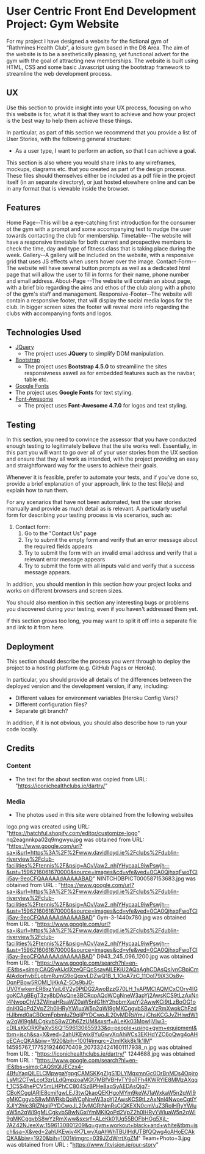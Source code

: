 # User Centric Front End Development Project: Gym Website 

For my project I have designed a website for the fictional gym of "Rathmines Health Club", a leisure gym based in the D8 Area. The aim of the 
website is to be a aesthetically pleasing, yet functional advert for the gym with the goal of attracting new memberships. The website is built using HTML, CSS and some basic
Javascript using the bootstrap framework to streamline the web development process. 
 
## UX
 
Use this section to provide insight into your UX process, focusing on who this website is for, what it is that they want to achieve and how your project is the best way to help them achieve these things.

In particular, as part of this section we recommend that you provide a list of User Stories, with the following general structure:
- As a user type, I want to perform an action, so that I can achieve a goal.

This section is also where you would share links to any wireframes, mockups, diagrams etc. that you created as part of the design process. These files should themselves either be included as a pdf file in the project itself (in an separate directory), or just hosted elsewhere online and can be in any format that is viewable inside the browser.

## Features

Home Page--This will be a eye-catching first introduction for the consumer ot the gym with a prompt and some accompanying text to nudge the user towards contacting the club for membership. 
Timetable--The website will have a responsive timetable for both current and prospective members to check the time, day and type of fitness class that is taking place during the week. 
Gallery--A gallery will be included on the website, with a responsive grid that uses JS effects when users hover over the image. 
Contact-Form--The website will have several button prompts as well as a dedicated html page that will allow the user to fill in forms for their name, phone number and email address. 
About-Page --The website will contain an about page, with a brief bio regarding the aims and ethos of the club along with a photo of the gym's staff and management. 
Responsive-Footer--The website will contain a responsive footer, that will display the social media logos for the club. In bigger screen sizes the footer will reveal more info regarding the clubs
with accompanying fonts and logos.
 

## Technologies Used

- [JQuery](https://jquery.com)
    - The project uses **JQuery** to simplify DOM manipulation.
- [Bootstrap](https://getbootstrap.com)
    - The project uses **Bootstrap 4.5.0** to streamiline the sites responsivness aswell as for embedded features 
    such as the navbar, table etc. 
- [Google Fonts](https://fonts.google.com)
- The project uses **Google Fonts** for text styling. 
- [Font-Awesome](https://fontawesome.com)
    - The project uses **Font-Awesome 4.7.0** for logos and text styling. 


## Testing

In this section, you need to convince the assessor that you have conducted enough testing to legitimately believe that the site works well. Essentially, in this part you will want to go over all of your user stories from the UX section and ensure that they all work as intended, with the project providing an easy and straightforward way for the users to achieve their goals.

Whenever it is feasible, prefer to automate your tests, and if you've done so, provide a brief explanation of your approach, link to the test file(s) and explain how to run them.

For any scenarios that have not been automated, test the user stories manually and provide as much detail as is relevant. A particularly useful form for describing your testing process is via scenarios, such as:

1. Contact form:
    1. Go to the "Contact Us" page
    2. Try to submit the empty form and verify that an error message about the required fields appears
    3. Try to submit the form with an invalid email address and verify that a relevant error message appears
    4. Try to submit the form with all inputs valid and verify that a success message appears.

In addition, you should mention in this section how your project looks and works on different browsers and screen sizes.

You should also mention in this section any interesting bugs or problems you discovered during your testing, even if you haven't addressed them yet.

If this section grows too long, you may want to split it off into a separate file and link to it from here.

## Deployment

This section should describe the process you went through to deploy the project to a hosting platform (e.g. GitHub Pages or Heroku).

In particular, you should provide all details of the differences between the deployed version and the development version, if any, including:
- Different values for environment variables (Heroku Config Vars)?
- Different configuration files?
- Separate git branch?

In addition, if it is not obvious, you should also describe how to run your code locally.


## Credits

### Content
- The text for the about section was copied from URL: "https://iconichealthclubs.ie/dartry/"


### Media
- The photos used in this site were obtained from the following websites

logo.png was created using URL: "https://hatchful.shopify.com/editor/customize-logo"
nq2eagnnkpa02q9mgwyu.jpg was obtained from URL: "https://www.google.com/url?sa=i&url=https%3A%2F%2Fwww.davidlloyd.ie%2Fclubs%2Fdublin-riverview%2Fclub-facilities%2Ftennis%2F&psig=AOvVaw2_nhjYHycaaL9iwPswjh--&ust=1596216061670000&source=images&cd=vfe&ved=0CA0QjhxqFwoTCIji5ay-9eoCFQAAAAAdAAAAABAD"
NINTCHDBPICT000587153683.jpg was obtained from URL : "https://www.google.com/url?sa=i&url=https%3A%2F%2Fwww.davidlloyd.ie%2Fclubs%2Fdublin-riverview%2Fclub-facilities%2Ftennis%2F&psig=AOvVaw2_nhjYHycaaL9iwPswjh--&ust=1596216061670000&source=images&cd=vfe&ved=0CA0QjhxqFwoTCIji5ay-9eoCFQAAAAAdAAAAABAD"
Gym-3-1440x780.jpg was obtained from URL : "https://www.google.com/url?sa=i&url=https%3A%2F%2Fwww.davidlloyd.ie%2Fclubs%2Fdublin-riverview%2Fclub-facilities%2Ftennis%2F&psig=AOvVaw2_nhjYHycaaL9iwPswjh--&ust=1596216061670000&source=images&cd=vfe&ved=0CA0QjhxqFwoTCIji5ay-9eoCFQAAAAAdAAAAABAD"
D943_245_096_1200.jpg was obtained from URL  : "https://www.google.com/search?hl=en-IE&tbs=simg:CAQSyAIJcIXzeQFQcSsavAILEKjU2AQaAghCDAsQsIynCBpiCmAIAxIorhvbELgbmRumG9oQgxvLDZwQ1B_1_1OoA7zC_11OoI79iX3Os8v-DqnPBow5ROMl_1jKkAZ-5Ds9bJ0-UV0YwkemER6xzYaiL6V2y0PtDG2AwoBzzG70LH_1vAPMCIAQMCxCOrv4IGgoKCAgBEgT3zy8bDAsQne3BCRqpAQoWCgNneW3apYj2AwsKCS9tLzAxNnl4NwopChV3ZWlnaHRsaWZ0aW5nIG1hY2hpbmXapYj2AwwKCi9tLzBoOG1odnIKIQoPd2VpZ2h0IHRyYWluaW5n2qWI9gMKCggvbS8wYzRmXwokChFzdHJlbmd0aCB0cmFpbmluZ9qliPYDCwoJL20vMDRsYmJjChsKCGJvZHlwdW1w2qWI9gMLCgkvbS8wZDh6ZzUM&sxsrf=ALeKk03MowIjVIw3-cDILsKkORKPaXvS6Q:1596130655933&q=people+using+gym+equipment&tbm=isch&sa=X&ved=2ahUKEwix8YuGwvXqAhWCs3EKHdYZC6oQwg4oAHoECAcQKA&biw=1920&bih=1001#imgrc=ZtmIKkk8k1k1lM"
14595767_1775219246070409_2073324241601117938_n.jpg  was obtained from URL : "https://iconichealthclubs.ie/dartry/"
1244688.jpg was obtained from URL : "https://www.google.com/search?hl=en-IE&tbs=simg:CAQStQIJECzx4-4BfuYaqQILELCMpwgaYgpgCAMSKKgZlgS1DLYMqxmnGc0OrBnMDs4OpjroLsMt2CTwLcot3zrLLdQmpzoaMGt7MBfVBHvTY9oTFh4KWRYIE8MMzAXqqf_1C5S4hePCV5mLHPhCC804SzBPHe8aqSyAEDAsQjq7-CBoKCggIARIE8cmifgwLEJ3twQkaoQEKHgoMYm9keWJ1aWxkaW5n2qWI9gMKCggvbS8wMWRkbQoWCgNneW3apYj2AwsKCS9tLzAxNnl4NwoeCgtiYXJlY2hlc3RlZNqliPYDCwoJL20vMGRtNmRsCiQKEXN0cmVuZ3RoIHRyYWluaW5n2qWI9gMLCgkvbS8wNGxiYmMKIQoPd2VpZ2h0IHRyYWluaW5n2qWI9gMKCggvbS8wYzRmXww&sxsrf=ALeKk01Uq55BOFbHGg5XjL-7AZ42NJeeXw:1596130801209&q=gym+workout+black+and+white&tbm=isch&sa=X&ved=2ahUKEwjv4K7LwvXqAhWhTBUIHdUTBfQQwg4oAHoECAkQKA&biw=1920&bih=1001#imgrc=039JZdWrrtXgZM"
Team+Photo+3.jpg was obtained from URL : "https://www.fitvision.ie/our-story"